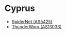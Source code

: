 # Cyprus

- [SpiderNet (AS5425)](http://looking-glass.spidernet.net:90/)
- [ThunderWorx (AS13033)](http://noc.thunderworx.net/cgi-bin/public/traceroute.pl)
